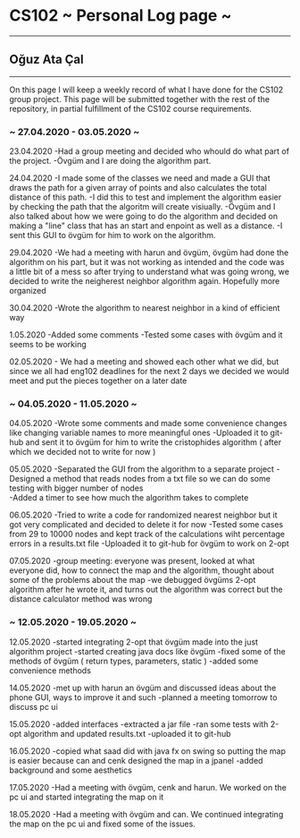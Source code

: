 # CS102 ~ Personal Log page ~
****
## Oğuz Ata Çal
****

On this page I will keep a weekly record of what I have done for the CS102 group project. This page will be submitted together with the rest of the repository, in partial fulfillment of the CS102 course requirements.

### ~ 27.04.2020 - 03.05.2020 ~
	
23.04.2020
	-Had a group meeting and decided who whould do what part of the project.
	-Övgüm and I are doing the algorithm part.	

24.04.2020
	-I made some of the classes we need and made a GUI that draws the path for a given array of points and also calculates the total distance of this path.
	-I did this to test and implement the algorithm easier by checking the path that the algoritm will create visiually.
	-Övgüm and I also talked about how we were going to do the algorithm and decided on making a "line" class that has an start and enpoint as well as a distance.
	-I sent this GUI to övgüm for him to work on the algorithm.

29.04.2020 
	-We had a meeting with harun and övgüm, övgüm had done the algorithm on his part, but it was not working as intended and the code was a little bit of a mess
	 so after trying to understand what was going wrong, we decided to write the neigherest neighbor algorithm again. Hopefully more organized

30.04.2020
	-Wrote the algorithm to nearest neighbor in a kind of efficient way 

1.05.2020
	-Added some comments
	-Tested some cases with övgüm and it seems to be working

02.05.2020
	- We had a meeting and showed each other what we did, but since we all had eng102 deadlines for the next 2 days we decided we would meet and put the pieces together on a later date

### ~ 04.05.2020 - 11.05.2020 ~

04.05.2020
	-Wrote some comments and made some convenience changes like changing variable names to more meaningful ones
	-Uploaded it to git-hub and sent it to övgüm for him to write the cristophides algorithm ( after which we decided not to write for now )

05.05.2020
	-Separated the GUI from the algorithm to a separate project
	-Designed a method that reads nodes from a txt file so we can do some testing with bigger number of nodes	
	-Added a timer to see how much the algorithm takes to complete

06.05.2020
	-Tried to write a code for randomized nearest neighbor but it got very complicated and decided to delete it for now
	-Tested some cases from 29 to 10000 nodes and kept track of the calculations wiht percentage errors in a results.txt file
	-Uploaded it to git-hub for övgüm to work on 2-opt

07.05.2020
	-group meeting: everyone was present, looked at what everyone did, how to connect the map and the algorithm, thought about some of the problems about the map
	-we debugged övgüms 2-opt algorithm after he wrote it, and turns out the algorithm was correct but the distance calculator method was wrong

### ~ 12.05.2020 - 19.05.2020 ~

12.05.2020
	-started integrating 2-opt that övgüm made into the just algorithm project
	-started creating java docs like övgüm
	-fixed some of the methods of övgüm ( return types, parameters, static )
	-added some convenience methods

14.05.2020
	-met up with harun an övgüm and discussed ideas about the phone GUI, ways to improve it and such
	-planned a meeting tomorrow to discuss pc ui

15.05.2020
	-added interfaces
	-extracted a jar file
	-ran some tests with 2-opt algorithm and updated results.txt
	-uploaded it to git-hub

16.05.2020
	-copied what saad did with java fx on swing so putting the map is easier because can and cenk designed the map in a jpanel
	-added background and some aesthetics

17.05.2020
	-Had a meeting with övgüm, cenk and harun. We worked on the pc ui and started integrating the map on it

18.05.2020
	-Had a meeting with övgüm and can. We continued integrating the map on the pc ui and fixed some of the issues.



